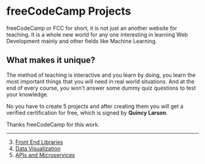 # freeCodeCamp Projects

freeCodeCamp or FCC for short, it is not just an another website for teaching.
It is a whole new world for any one interesting in learning Web Development mainly and other fields like Machine Learning.

## What makes it unique?

The method of teaching is interactive and you learn by doing, you learn the most important things that you will need in real world situations.
And at the end of every course, you won't answer some dummy quiz questions to test your knowledge.

No you have to create 5 projects and after creating them you will get a verified certification for free, which is signed by **Quincy Larson**.

Thanks freeCodeCamp for this work.

---

3. [Front End Libraries](https://github.com/HOuadhour/FCC-Projects/tree/main/Front%20End%20Libraries%20Projects)
4. [Data Visualization](https://github.com/HOuadhour/FCC-Projects/tree/main/Data%20Visualization%20Projects)
5. [APIs and Microservices]()
